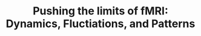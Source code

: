 ---
title: "Pushing the limits of fMRI:  Dynamics, Fluctiations, and Patterns"
project_id: 
date: 
conference_id: ""
presenters:
   - peter_bandettini
summary: "NIMH IRP Seminar"
file: /assets/presentations/
filename: 
layout: presentation
---